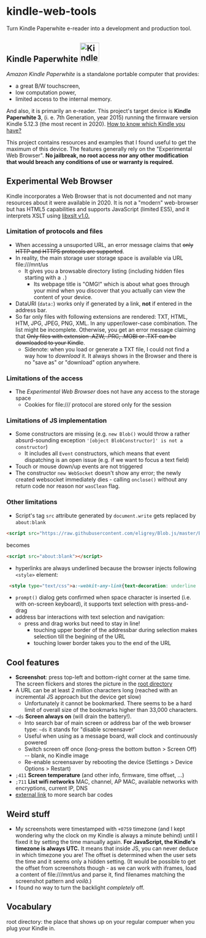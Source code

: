# kindle-web-tools
Turn Kindle Paperwhite e-reader into a development and production tool.

## Kindle Paperwhite <img alt="Kindle Paperwhite 3 from Wikipedia https://en.wikipedia.org/wiki/User:Frmorrison" src="https://upload.wikimedia.org/wikipedia/en/e/e9/Paperwhite_3.jpg" width="50"> 
 _Amazon Kindle Paperwhite_ is a standalone portable computer that provides:
 * a great B/W touchscreen,
 * low computation power,
 * limited access to the internal memory.
 
 And also, it is primarily an e-reader. This project's target device is **Kindle Paperwhite 3**, (i. e. 7th Generation, year 2015) running the firmware version Kindle 5.12.3 (the most recent in 2020). [How to know which Kindle you have?](https://www.androidauthority.com/which-kindle-model-do-i-have-1073996)

This project contains resources and examples that I found useful to get the maximum of this device. The features generally rely on the "Experimental Web Browser". **No jailbreak, no root access nor any other modification that would breach any conditions of use or warranty is required.**

## Experimental Web Browser
Kindle incorporates a Web Browser that is not documented and not many resources about it were available in 2020. It is not a "modern" web-browser but has HTML5 capabilities and supports JavaScript (limited ES5), and it interprets XSLT using [libxslt v1.0.](http://xmlsoft.org/XSLT/)

### Limitation of protocols and files
* When accessing a unsuported URL, an error message claims that ~~only HTTP and HTTPS protocols are supported~~.
* In reality, the main storage user storage space is available via URL file:///mnt/us
  - It gives you a browsable directory listing (including hidden files starting with a `.`)
    + Its webpage title is "OMG!" which is about what goes through your mind when you discover that you actually can view the content of your device.
* DataURI (`data:`) works only if generated by a link, **not** if entered in the address bar.
* So far only files with following extensions are rendered: TXT, HTML, HTM, JPG, JPEG, PNG, XML. In any upper/lower-case combination. The list might be incomplete. Otherwise, you get an error message claiming that ~~Only files with extension .AZW, .PRC, .MOBI or .TXT can be downloaded to your Kindle~~.
  - Sidenote: when you load or generate a TXT file, I could not find a way how to _download_ it. It always shows in the Browser and there is no "save as" or "download" option anywhere.

### Limitations of the access
* The _Experimental Web Browser_ does not have any access to the storage space
  * Cookies for file:/// protocol are stored only for the session

### Limitations of JS implementation
* Some constructors are missing (e.g. `new Blob()` would throw a rather absurd-sounding exception `'[object BlobConstructor]' is not a constructor`)
  - It includes all `Event` constructors, which means that event dispatching is an open issue (e.g. if we want to focus a text field)
* Touch or mouse down/up events are not triggered
* The constructor `new WebSocket` doesn't show any error; the newly created websocket immediately dies - calling `onclose()` without any return code nor reason nor `wasClean` flag.

### Other limitations
* Script's tag `src` attribute generated by `document.write` gets replaced by `about:blank`
```HTML
<script src="https://raw.githubusercontent.com/eligrey/Blob.js/master/Blob.js"></script>
```
becomes
```HTML
<script src="about:blank"></script>
```
* hyperlinks are always underlined because the browser injects following `<style>` element:
```HTML
 <style type="text/css">a:-webkit-any-link{text-decoration: underline !important;}</style>
```
* `prompt()` dialog gets confirmed when space character is inserted (i.e. with on-screen keyboard), it supports text selection with press-and-drag
* address bar interactions with text selection and navigation:
  - press and drag works but need to stay in line!
    + touching upper border of the addressbar during selection makes selection till the begining of the URL
    + touching lower border takes you to the end of the URL


## Cool features
* **Screenshot**: press top-left and bottom-right corner at the same time. The screen flickers and stores the picture in the [root directory](#vocabulary)
* A URL can be at least 2 million characters long (reached with an incremental JS approach but the device get slow)
  - Unfortunately it cannot be bookmarked. There seems to be a hard limit of overall size of the bookmarks higher than 33,000 characters.
* `~ds` **Screen always on** (will drain the battery!).
  - Into search bar of main screen or address bar of the web browser type: `~ds` it stands for "disable screensaver'
  - Useful when using as a message board, wall clock and continuously powered
  - Switch screen off once (long-press the bottom button > Screen Off) -- blank, no Kindle image
  - Re-enable screensaver by rebooting the device (Settings > Device Options > Restart)
* `;411` **Screen temperature** (and other info, firmware, time offset, ...)
* `;711` **List wifi networks** MAC, channel, AP MAC, available networks with encryptions, current IP, DNS
* [external link](https://wiki.mobileread.com/wiki/Kindle_Touch_Hacking#Search_Bar_Shortcuts) to more search bar codes

## Weird stuff
* My screenshots were timestamped with `+0759` timezone (and I kept wondering why the clock on my Kindle is always a minute behind) until I fixed it by setting the time manually again. **For JavaScript, the Kindle's timezone is always UTC.** It means that inside JS, you can never deduce in which timezone you are! The offset is determined when the user sets the time and it seems only a hidden setting. (It would be possible to get the offset from screenshots though - as we can work with iframes, load a content of file:///mnt/us and parse it, find filenames matching the screenshot pattern and _voilà_.)
* I found no way to turn the backlight _completely_ off.


## Vocabulary
root directory: the place that shows up on your regular compuer when you plug your Kindle in.
